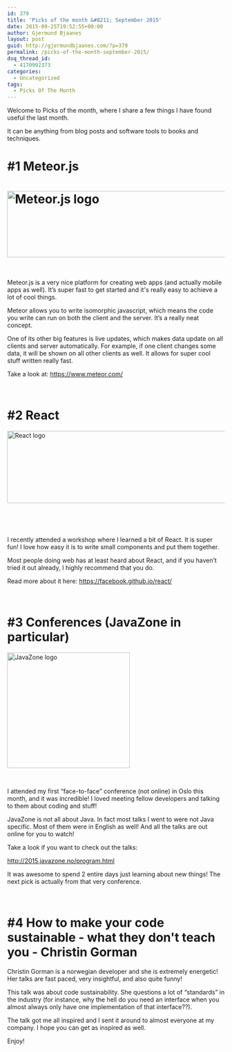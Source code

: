 ```yaml
---
id: 379
title: 'Picks of the month &#8211; September 2015'
date: 2015-09-25T19:52:55+00:00
author: Gjermund Bjaanes
layout: post
guid: http://gjermundbjaanes.com/?p=379
permalink: /picks-of-the-month-september-2015/
dsq_thread_id:
  - 4170902373
categories:
  - Uncategorized
tags:
  - Picks Of The Month
---
```

Welcome to Picks of the month, where I share a few things I have found useful the last month.

It can be anything from blog posts and software tools to books and techniques.

<!--more-->
# #1 Meteor.js

# [<img class="alignnone wp-image-385" src="http://gjermundbjaanes.com/wp-content/uploads/2015/09/meteor-logo-e1443206975972.png" alt="Meteor.js logo" width="511" height="154" />](http://gjermundbjaanes.com/wp-content/uploads/2015/09/meteor-logo-e1443206975972.png)

&nbsp;

Meteor.js is a very nice platform for creating web apps (and actually mobile apps as well). It’s super fast to get started and it's really easy to achieve a lot of cool things.

Meteor allows you to write isomorphic javascript, which means the code you write can run on both the client and the server. It’s a really neat concept.

One of its other big features is live updates, which makes data update on all clients and server automatically. For example, if one client changes some data, it will be shown on all other clients as well. It allows for super cool stuff written really fast.

Take a look at: <a href="https://www.meteor.com/" target="_blank">https://www.meteor.com/</a>

&nbsp;

# #2 React

[<img class="alignnone size-full wp-image-382" src="http://gjermundbjaanes.com/wp-content/uploads/2015/09/react1.png" alt="React logo" width="600" height="167" />](http://gjermundbjaanes.com/wp-content/uploads/2015/09/react1.png)

&nbsp;

&nbsp;

I recently attended a workshop where I learned a bit of React. It is super fun! I love how easy it is to write small components and put them together.

Most people doing web has at least heard about React, and if you haven’t tried it out already, I highly recommend that you do.

Read more about it here: <a href="https://facebook.github.io/react/" target="_blank">https://facebook.github.io/react/</a>

&nbsp;

# #3 Conferences (JavaZone in particular)

[<img class="alignnone wp-image-383" src="http://gjermundbjaanes.com/wp-content/uploads/2015/09/javazone@2x-luft.png" alt="JavaZone logo" width="284" height="267" />](http://gjermundbjaanes.com/wp-content/uploads/2015/09/javazone@2x-luft.png)

&nbsp;

I attended my first “face-to-face” conference (not online) in Oslo this month, and it was incredible! I loved meeting fellow developers and talking to them about coding and stuff!

JavaZone is not all about Java. In fact most talks I went to were not Java specific. Most of them were in English as well! And all the talks are out online for you to watch!

Take a look if you want to check out the talks:
  
<a href="http://2015.javazone.no/program.html" target="_blank">http://2015.javazone.no/program.html</a>

It was awesome to spend 2 entire days just learning about new things! The next pick is actually from that very conference.

&nbsp;

# #4 How to make your code sustainable - what they don't teach you - Christin Gorman

Christin Gorman is a norwegian developer and she is extremely energetic! Her talks are fast paced, very insightful, and also quite funny!

This talk was about code sustainability. She questions a lot of “standards” in the industry (for instance, why the hell do you need an interface when you almost always only have one implementation of that interface??).

The talk got me all inspired and I sent it around to almost everyone at my company. I hope you can get as inspired as well.

Enjoy!

<div class="embed-container">
  <div class="embed-vimeo" style="text-align: center;">
  </div>
</div>

<div class="addtoany_share_save_container addtoany_content_bottom">
  <div class="a2a_kit a2a_kit_size_32 addtoany_list a2a_target" id="wpa2a_45">
    <a class="a2a_button_facebook" href="http://www.addtoany.com/add_to/facebook?linkurl=http%3A%2F%2Fgjermundbjaanes.com%2Fpicks-of-the-month-september-2015%2F&linkname=Picks%20of%20the%20month%20%E2%80%93%20September%202015" title="Facebook" rel="nofollow" target="_blank"></a><a class="a2a_button_twitter" href="http://www.addtoany.com/add_to/twitter?linkurl=http%3A%2F%2Fgjermundbjaanes.com%2Fpicks-of-the-month-september-2015%2F&linkname=Picks%20of%20the%20month%20%E2%80%93%20September%202015" title="Twitter" rel="nofollow" target="_blank"></a><a class="a2a_button_google_plus" href="http://www.addtoany.com/add_to/google_plus?linkurl=http%3A%2F%2Fgjermundbjaanes.com%2Fpicks-of-the-month-september-2015%2F&linkname=Picks%20of%20the%20month%20%E2%80%93%20September%202015" title="Google+" rel="nofollow" target="_blank"></a><a class="a2a_dd addtoany_share_save" href="https://www.addtoany.com/share"></a>
  </div>
</div>